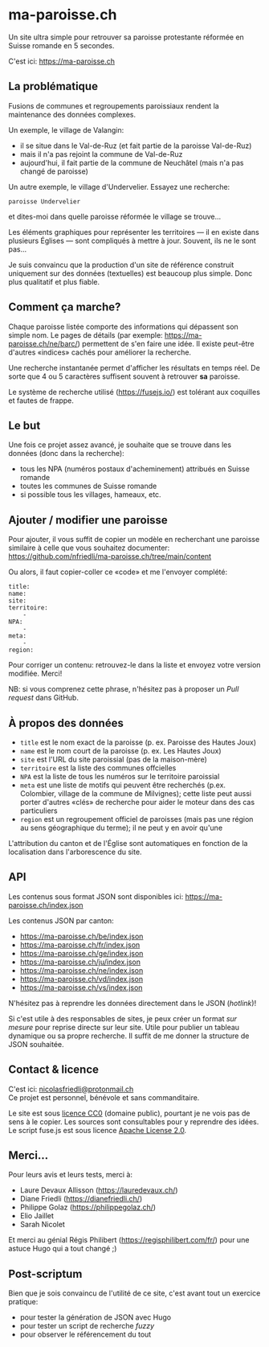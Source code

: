 # ma-paroisse.ch

Un site ultra simple pour retrouver sa paroisse protestante réformée en Suisse romande en 5 secondes.

C'est ici: https://ma-paroisse.ch

## La problématique

Fusions de communes et regroupements paroissiaux rendent la maintenance des données complexes.

Un exemple, le village de Valangin:

- il se situe dans le Val-de-Ruz (et fait partie de la paroisse Val-de-Ruz)
- mais il n'a pas rejoint la commune de Val-de-Ruz
- aujourd'hui, il fait partie de la commune de Neuchâtel (mais n'a pas changé de paroisse)

Un autre exemple, le village d'Undervelier. Essayez une recherche:

    paroisse Undervelier

et dites-moi dans quelle paroisse réformée le village se trouve...

Les éléments graphiques pour représenter les territoires — il en existe dans plusieurs Églises — sont compliqués à mettre à jour.
Souvent, ils ne le sont pas...

Je suis convaincu que la production d'un site de référence construit uniquement sur des données (textuelles) est beaucoup plus simple. Donc plus qualitatif et plus fiable.


## Comment ça marche?

Chaque paroisse listée comporte des informations qui dépassent son simple nom. Le pages de détails (par exemple: https://ma-paroisse.ch/ne/barc/) permettent de s'en faire une idée. Il existe peut-être d'autres «indices» cachés pour améliorer la recherche.

Une recherche instantanée permet d'afficher les résultats en temps réel. De sorte que 4 ou 5 caractères suffisent souvent à retrouver **sa** paroisse.

Le système de recherche utilisé (https://fusejs.io/) est tolérant aux coquilles et fautes de frappe.

## Le but

Une fois ce projet assez avancé, je souhaite que se trouve dans les données (donc dans la recherche):

- tous les NPA (numéros postaux d'acheminement) attribués en Suisse romande
- toutes les communes de Suisse romande
- si possible tous les villages, hameaux, etc.

## Ajouter / modifier une paroisse

Pour ajouter, il vous suffit de copier un modèle en recherchant une paroisse similaire à celle que vous souhaitez documenter: https://github.com/nfriedli/ma-paroisse.ch/tree/main/content

Ou alors, il faut copier-coller ce «code» et me l'envoyer complété:

```
title: 
name: 
site: 
territoire:
    - 
NPA:
    - 
meta:
    - 
region: 
```

Pour corriger un contenu: retrouvez-le dans la liste et envoyez votre version modifiée. Merci!

NB: si vous comprenez cette phrase, n'hésitez pas à proposer un *Pull request* dans GitHub.

## À propos des données

- `title` est le nom exact de la paroisse (p. ex. Paroisse des Hautes Joux)
- `name` est le nom court de la paroisse  (p. ex. Les Hautes Joux)
- `site` est l'URL du site paroissial (pas de la maison-mère)
- `territoire` est la liste des communes offcielles
- `NPA` est la liste de tous les numéros sur le territoire paroissial
- `meta` est une liste de motifs qui peuvent être recherchés (p.ex. Colombier, village de la commune de Milvignes); cette liste peut aussi porter d'autres «clés» de recherche pour aider le moteur dans des cas particuliers
- `region` est un regroupement officiel de paroisses (mais pas une région au sens géographique du terme); il ne peut y en avoir qu'une

L'attribution du canton et de l'Église sont automatiques en fonction de la localisation dans l'arborescence du site.

## API

Les contenus sous format JSON sont disponibles ici: https://ma-paroisse.ch/index.json

Les contenus JSON par canton:

- https://ma-paroisse.ch/be/index.json
- https://ma-paroisse.ch/fr/index.json
- https://ma-paroisse.ch/ge/index.json
- https://ma-paroisse.ch/ju/index.json
- https://ma-paroisse.ch/ne/index.json
- https://ma-paroisse.ch/vd/index.json
- https://ma-paroisse.ch/vs/index.json

N'hésitez pas à reprendre les données directement dans le JSON (*hotlink*)!

Si c'est utile à des responsables de sites, je peux créer un format *sur mesure* pour reprise directe sur leur site. Utile pour publier un tableau dynamique ou sa propre recherche. Il suffit de me donner la structure de JSON souhaitée.

## Contact & licence

C'est ici: nicolasfriedli@protonmail.ch  
Ce projet est personnel, bénévole et sans commanditaire.

Le site est sous [licence CC0](https://creativecommons.org/publicdomain/zero/1.0/deed.fr) (domaine public), pourtant je ne vois pas de sens à le copier. Les sources sont consultables pour y reprendre des idées. Le script fuse.js est sous licence [Apache License 2.0](https://github.com/krisk/Fuse/blob/master/LICENSE).

## Merci...

Pour leurs avis et leurs tests, merci à:

- Laure Devaux Allisson (https://lauredevaux.ch/)
- Diane Friedli (https://dianefriedli.ch/)
- Philippe Golaz (https://philippegolaz.ch/)
- Elio Jaillet
- Sarah Nicolet

Et merci au génial Régis Philibert (https://regisphilibert.com/fr/) pour une astuce Hugo qui a tout changé ;)

## Post-scriptum

Bien que je sois convaincu de l'utilité de ce site, c'est avant tout un exercice pratique:

- pour tester la génération de JSON avec Hugo
- pour tester un script de recherche *fuzzy*
- pour observer le référencement du tout